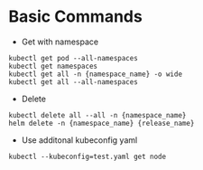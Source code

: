 # Basic Commands

- Get with namespace

```shell
kubectl get pod --all-namespaces
kubectl get namespaces
kubectl get all -n {namespace_name} -o wide
kubectl get all --all-namespaces
```

- Delete

```shell
kubectl delete all --all -n {namespace_name}
helm delete -n {namespace_name} {release_name}
```

- Use additonal kubeconfig yaml

```shell
kubectl --kubeconfig=test.yaml get node
```
